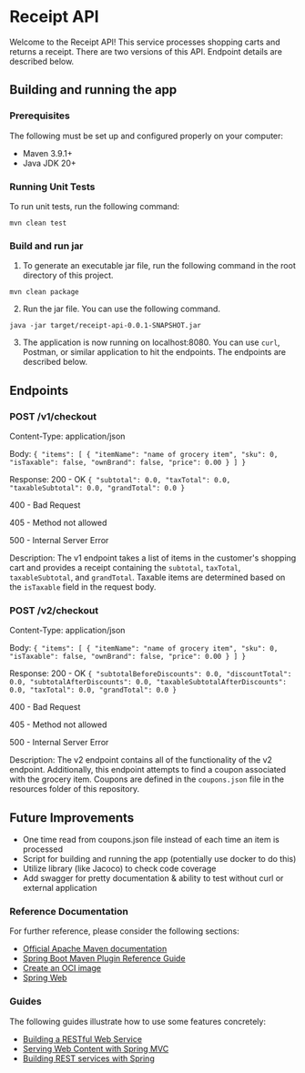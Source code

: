# Receipt API
Welcome to the Receipt API! This service processes shopping carts and returns a receipt. There are two versions of this API. Endpoint details are described below.

## Building and running the app
### Prerequisites
The following must be set up and configured properly on your computer:
* Maven 3.9.1+
* Java JDK 20+

### Running Unit Tests
To run unit tests, run the following command:

`mvn clean test`

### Build and run jar
1. To generate an executable jar file, run the following command in the root directory of this project.

`mvn clean package`

2. Run the jar file. You can use the following command.

`java -jar target/receipt-api-0.0.1-SNAPSHOT.jar`

3. The application is now running on localhost:8080. You can use `curl`, Postman, or similar application to hit the endpoints. The endpoints are described below.

## Endpoints
### POST /v1/checkout
Content-Type: application/json

Body:
`{
  "items": [
    {
      "itemName": "name of grocery item",
      "sku": 0,
      "isTaxable": false,
      "ownBrand": false,
      "price": 0.00
    }
  ]
}`

Response: 200 - OK
`{
    "subtotal": 0.0,
    "taxTotal": 0.0,
    "taxableSubtotal": 0.0,
    "grandTotal": 0.0
}`

400 - Bad Request

405 - Method not allowed

500 - Internal Server Error

Description: The v1 endpoint takes a list of items in the customer's shopping cart and provides a receipt containing the `subtotal`, `taxTotal`, `taxableSubtotal`, and `grandTotal`. Taxable items are determined based on the `isTaxable` field in the request body.

### POST /v2/checkout
Content-Type: application/json

Body:
`{
  "items": [
    {
      "itemName": "name of grocery item",
      "sku": 0,
      "isTaxable": false,
      "ownBrand": false,
      "price": 0.00
    }
  ]
}`

Response: 200 - OK
`{
    "subtotalBeforeDiscounts": 0.0,
    "discountTotal": 0.0,
    "subtotalAfterDiscounts": 0.0,
    "taxableSubtotalAfterDiscounts": 0.0,
    "taxTotal": 0.0,
    "grandTotal": 0.0
}`

400 - Bad Request

405 - Method not allowed

500 - Internal Server Error

Description: The v2 endpoint contains all of the functionality of the v2 endpoint. Additionally, this endpoint attempts to find a coupon associated with the grocery item. Coupons are defined in the `coupons.json` file in the resources folder of this repository.

## Future Improvements
* One time read from coupons.json file instead of each time an item is processed
* Script for building and running the app (potentially use docker to do this)
* Utilize library (like Jacoco) to check code coverage
* Add swagger for pretty documentation & ability to test without curl or external application

### Reference Documentation
For further reference, please consider the following sections:

* [Official Apache Maven documentation](https://maven.apache.org/guides/index.html)
* [Spring Boot Maven Plugin Reference Guide](https://docs.spring.io/spring-boot/docs/3.0.5/maven-plugin/reference/html/)
* [Create an OCI image](https://docs.spring.io/spring-boot/docs/3.0.5/maven-plugin/reference/html/#build-image)
* [Spring Web](https://docs.spring.io/spring-boot/docs/3.0.5/reference/htmlsingle/#web)

### Guides
The following guides illustrate how to use some features concretely:

* [Building a RESTful Web Service](https://spring.io/guides/gs/rest-service/)
* [Serving Web Content with Spring MVC](https://spring.io/guides/gs/serving-web-content/)
* [Building REST services with Spring](https://spring.io/guides/tutorials/rest/)

